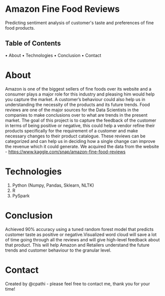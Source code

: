 # Amazon Fine Food Reviews
Predicting sentiment analysis of customer's taste and preferences of fine food products.

## Table of Contents
•	About
•	Technologies
•	Conclusion
•	Contact

# About
Amazon is one of the biggest sellers of fine foods over its website and a consumer plays a major role for this industry and pleasing him would help you capture the market. A customer’s behaviour could also help us in understanding the necessity of the products and its future trends. Food reviews are one of the major sources for the Data Scientists in the companies to make conclusions over to what are trends in the present market. The goal of this project is to capture the feedback of the customer in terms of being positive or negative, this could help a vendor refine their products specifically for the requirement of a customer and make necessary changes to their product catalogue. These reviews can be categorized and can help us in deciding how a single change can improve the revenue which it could generate.
We acquired the data from the website - https://www.kaggle.com/snap/amazon-fine-food-reviews

# Technologies
1. Python (Numpy, Pandas, Sklearn, NLTK)
2. R 
3. PySpark

# Conclusion
Achieved 90% accuracy using a tuned random forest model that predicts customer taste as positive or negative.Visualized word cloud will save a lot of time going through all the reviews and will give high-level feedback about that product. This will help Amazon and Retailers understand the future trends and customer behaviour to the granular level. 

# Contact
Created by @cpathi - please feel free to contact me, thank you for your time!
